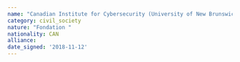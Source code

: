 ```yaml
---
name: "Canadian Institute for Cybersecurity (University of New Brunswick) "
category: civil_society
nature: "Fondation "
nationality: CAN
alliance: 
date_signed: '2018-11-12'
---
```

    